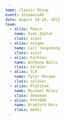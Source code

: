 ```yaml
---
name: Classic Mixup
event: Insomnia46
date: August 24-26, 2012
team:
  - alias: Ruwin
    name: Sven Zobler
    class: scout
  - alias: enigma
    name: Carl Yangsheng
    class: scout
  - alias: harbleu
    name: Anthony Ballo
    class: soldier
  - alias: TLR
    name: Tyler Morgan
    class: soldier
  - alias: Platinum
    name: Michael Miles
    class: demoman
  - alias: PYYYOUR
    name: Bradford Ross
    class: medic
---
```

